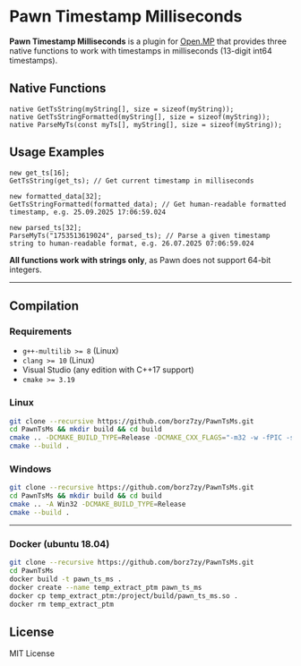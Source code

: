 # Pawn Timestamp Milliseconds

**Pawn Timestamp Milliseconds** is a plugin for [Open.MP](https://open.mp) that provides three native functions to work with timestamps in milliseconds (13-digit int64 timestamps).

## Native Functions

```pawn
native GetTsString(myString[], size = sizeof(myString));
native GetTsStringFormatted(myString[], size = sizeof(myString));
native ParseMyTs(const myTs[], myString[], size = sizeof(myString));
```

## Usage Examples

```pawn
new get_ts[16];
GetTsString(get_ts); // Get current timestamp in milliseconds

new formatted_data[32];
GetTsStringFormatted(formatted_data); // Get human-readable formatted timestamp, e.g. 25.09.2025 17:06:59.024

new parsed_ts[32];
ParseMyTs("1753513619024", parsed_ts); // Parse a given timestamp string to human-readable format, e.g. 26.07.2025 07:06:59.024
```

**All functions work with strings only**, as Pawn does not support 64-bit integers.

---

## Compilation

### Requirements

- `g++-multilib >= 8` (Linux)
- `clang >= 10` (Linux)
- Visual Studio (any edition with C++17 support)
- `cmake >= 3.19`

### Linux

```bash
git clone --recursive https://github.com/borz7zy/PawnTsMs.git
cd PawnTsMs && mkdir build && cd build
cmake .. -DCMAKE_BUILD_TYPE=Release -DCMAKE_CXX_FLAGS="-m32 -w -fPIC -static-libgcc -static-libstdc++"
cmake --build .
```

### Windows

```bash
git clone --recursive https://github.com/borz7zy/PawnTsMs.git
cd PawnTsMs && mkdir build && cd build
cmake .. -A Win32 -DCMAKE_BUILD_TYPE=Release
cmake --build .
```

---

### Docker (ubuntu 18.04)

```bash
git clone --recursive https://github.com/borz7zy/PawnTsMs.git
cd PawnTsMs
docker build -t pawn_ts_ms .
docker create --name temp_extract_ptm pawn_ts_ms
docker cp temp_extract_ptm:/project/build/pawn_ts_ms.so .
docker rm temp_extract_ptm
```

## License

MIT License
